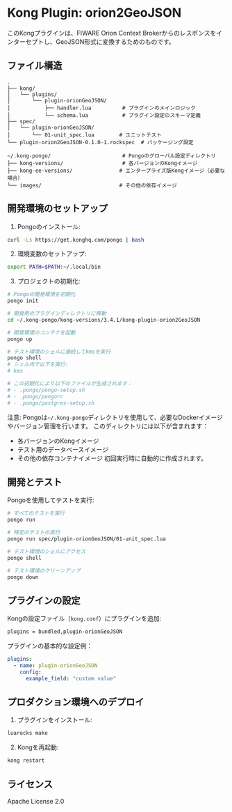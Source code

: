 # Kong Plugin: orion2GeoJSON

このKongプラグインは、FIWARE Orion Context Brokerからのレスポンスをインターセプトし、GeoJSON形式に変換するためのものです。

## ファイル構造

```
.
├── kong/
│   └── plugins/
│       └── plugin-orionGeoJSON/
│           ├── handler.lua          # プラグインのメインロジック
│           └── schema.lua           # プラグイン設定のスキーマ定義
├── spec/
│   └── plugin-orionGeoJSON/
│       └── 01-unit_spec.lua        # ユニットテスト
└── plugin-orion2GeoJSON-0.1.0-1.rockspec  # パッケージング設定

~/.kong-pongo/                       # Pongoのグローバル設定ディレクトリ
├── kong-versions/                   # 各バージョンのKongイメージ
├── kong-ee-versions/               # エンタープライズ版Kongイメージ（必要な場合）
└── images/                         # その他の依存イメージ
```

## 開発環境のセットアップ

1. Pongoのインストール:
```bash
curl -Ls https://get.konghq.com/pongo | bash
```

2. 環境変数のセットアップ:
```bash
export PATH=$PATH:~/.local/bin
```

3. プロジェクトの初期化:
```bash
# Pongoの開発環境を初期化
pongo init

# 開発用のプラグインディレクトリに移動
cd ~/.kong-pongo/kong-versions/3.4.1/kong-plugin-orion2GeoJSON

# 開発環境のコンテナを起動
pongo up

# テスト環境のシェルに接続してkmsを実行
pongo shell
# シェル内で以下を実行:
# kms

# この初期化により以下のファイルが生成されます：
# - .pongo/pongo-setup.sh
# - .pongo/pongorc
# - .pongo/postgres-setup.sh
```

注意: Pongoは`~/.kong-pongo`ディレクトリを使用して、必要なDockerイメージやバージョン管理を行います。
このディレクトリには以下が含まれます：
- 各バージョンのKongイメージ
- テスト用のデータベースイメージ
- その他の依存コンテナイメージ
初回実行時に自動的に作成されます。

## 開発とテスト

Pongoを使用してテストを実行:

```bash
# すべてのテストを実行
pongo run

# 特定のテストの実行
pongo run spec/plugin-orionGeoJSON/01-unit_spec.lua

# テスト環境のシェルにアクセス
pongo shell

# テスト環境のクリーンアップ
pongo down
```

## プラグインの設定

Kongの設定ファイル（`kong.conf`）にプラグインを追加:
```bash
plugins = bundled,plugin-orionGeoJSON
```

プラグインの基本的な設定例：

```yaml
plugins:
  - name: plugin-orionGeoJSON
    config:
      example_field: "custom value"
```

## プロダクション環境へのデプロイ

1. プラグインをインストール:
```bash
luarocks make
```

2. Kongを再起動:
```bash
kong restart
```

## ライセンス

Apache License 2.0